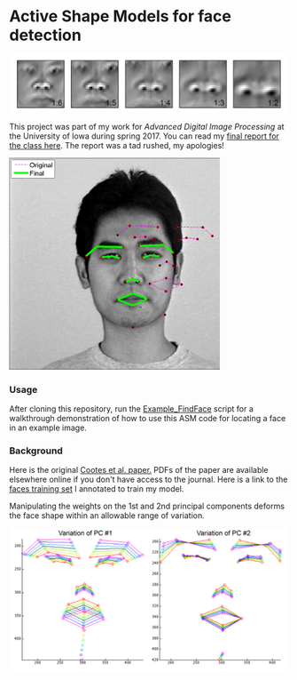 Active Shape Models for face detection
======
![](/Media/Faces_MultiResolution_horizontal.png "Variations in the gray-level model")

This project was part of my work for *Advanced Digital Image Processing* at the University of Iowa during spring 2017. You can read my [final report for the class here](/Media/ADIP_ActiveShapeModels_FinalReport.pdf). The report was a tad rushed, my apologies!

<img src="/Media/FoundFaceExample_cropped.png" width="380">

### Usage ###
After cloning this repository, run the [Example_FindFace](Example_FindFace.m) script for a walkthrough demonstration of how to use this ASM code for locating a face in an example image.

### Background ###
Here is the original [Cootes et al. paper.](http://www.sciencedirect.com/science/article/pii/S1077314285710041) PDFs of the paper are available elsewhere online if you don't have access to the journal. Here is a link to the [faces training set](http://robotics.csie.ncku.edu.tw/Databases/FaceDetect_PoseEstimate.htm#Our_Database_) I annotated to train my model.

Manipulating the weights on the 1st and 2nd principal components deforms the face shape within an allowable range of variation.

<img src="/Media/Faces_PC_Variations.png" width="800">
